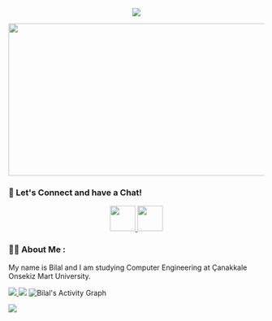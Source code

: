 <p align="center">
  <img src="https://capsule-render.vercel.app/api?type=waving&color=gradient&text=Hello!&height=100&section=header"/>
</p>

<div id="header" align="center">
  <img src="https://media.giphy.com/media/dWesBcTLavkZuG35MI/giphy.gif" width="600" height="300"/>
</div>


### 💬 Let's Connect and have a Chat!

<p align="center">
<a href="https://www.linkedin.com/in/imbilalyilmaz/">
  <img height="50" src="https://user-images.githubusercontent.com/46517096/166973395-19676cd8-f8ec-4abf-83ff-da8243505b82.png"/>
</a>
<a href="https://www.instagram.com/bil4ly/">
  <img height="50" src="https://user-images.githubusercontent.com/46517096/166974368-9798f39f-1f46-499c-b14e-81f0a3f83a06.png"/>
</a>
</p>



### :man_technologist: About Me :
My name is Bilal and I am studying Computer Engineering at Çanakkale Onsekiz Mart University.

<a href="">
    <img src="https://komarev.com/ghpvc/?username=imbilalyilmaz&style=flat">
</a>

<img src="https://user-images.githubusercontent.com/73097560/115834477-dbab4500-a447-11eb-908a-139a6edaec5c.gif">

<img alt="Bilal's Activity Graph" src="https://github-readme-activity-graph.vercel.app/graph/?username=imbilalyilmaz&bg_color=1F222E&color=F8D866&line=F85D7F&point=FFFFFF&hide_border=true" />

<p align="left">
  <img src="https://capsule-render.vercel.app/api?type=waving&color=gradient&height=100&section=footer"/>
</p>
